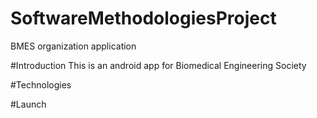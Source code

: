 # SoftwareMethodologiesProject
BMES organization application

#Introduction
This is an android app for Biomedical Engineering Society

#Technologies


#Launch
